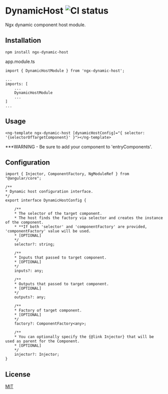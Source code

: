 # DynamicHost ![CI status](https://img.shields.io/badge/build-passing-brightgreen.svg)
Ngx dynamic component host module.

## Installation
```
npm install ngx-dynamic-host
```

app.module.ts
```
import { DynamicHostModule } from 'ngx-dynamic-host'; 

... 
imports: [
    ...
    DynamicHostModule
    ...
] 
... 
```

## Usage
```
<ng-template ngx-dynamic-host [dynamicHostConfig]="{ selector: '{selectorOfTargetComponent}' }"></ng-template>
```
***WARNING - Be sure to add your component to 'entryComponents'.
## Configuration

```
import { Injector, ComponentFactory, NgModuleRef } from "@angular/core";

/**
* Dynamic host configuration interface.
*/
export interface DynamicHostConfig {
    
    /**
    * The selector of the target component.
    * The host finds the factory via selector and creates the instance of the component.
    * **If both 'selector' and 'componentFactory' are provided, 'componentFactory' value will be used.
    * [OPTIONAL]
    */
    selector?: string;
    
    /**
    * Inputs that passed to target component.
    * [OPTIONAL]
    */
    inputs?: any;
    
    /**
    * Outputs that passed to target component.
    * [OPTIONAL]
    */
    outputs?: any;
    
    /**
    * Factory of target component.
    * [OPTIONAL]
    */
    factory?: ComponentFactory<any>;
    
    /**
    * You can optionally specify the {@link Injector} that will be used as parent for the Component.
    * [OPTIONAL]
    */
    injector?: Injector;
}

```

## License
[MIT](https://choosealicense.com/licenses/mit/)
